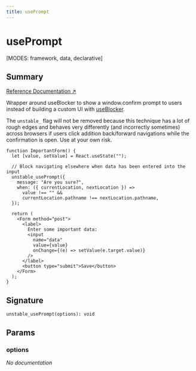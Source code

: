 ```yaml
---
title: usePrompt
---
```


# usePrompt

[MODES: framework, data, declarative]

## Summary

[Reference Documentation ↗](https://api.reactrouter.com/v7/functions/react_router.unstable_usePrompt.html)

Wrapper around useBlocker to show a window.confirm prompt to users instead of building a custom UI with [useBlocker](../hooks/useBlocker).

The `unstable_` flag will not be removed because this technique has a lot of rough edges and behaves very differently (and incorrectly sometimes) across browsers if users click addition back/forward navigations while the confirmation is open. Use at your own risk.

```tsx
function ImportantForm() {
  let [value, setValue] = React.useState("");

  // Block navigating elsewhere when data has been entered into the input
  unstable_usePrompt({
    message: "Are you sure?",
    when: ({ currentLocation, nextLocation }) =>
      value !== "" &&
      currentLocation.pathname !== nextLocation.pathname,
  });

  return (
    <Form method="post">
      <label>
        Enter some important data:
        <input
          name="data"
          value={value}
          onChange={(e) => setValue(e.target.value)}
        />
      </label>
      <button type="submit">Save</button>
    </Form>
  );
}
```

## Signature

```tsx
unstable_usePrompt(options): void
```

## Params

### options

_No documentation_
